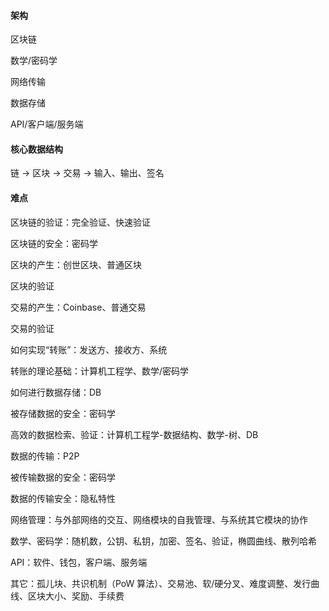 #### 架构

区块链

数学/密码学

网络传输

数据存储

API/客户端/服务端

#### 核心数据结构

链 -&gt; 区块 -&gt; 交易 -&gt; 输入、输出、签名

#### 难点

区块链的验证：完全验证、快速验证

区块链的安全：密码学

区块的产生：创世区块、普通区块

区块的验证

交易的产生：Coinbase、普通交易

交易的验证

如何实现“转账”：发送方、接收方、系统

转账的理论基础：计算机工程学、数学/密码学

如何进行数据存储：DB

被存储数据的安全：密码学

高效的数据检索、验证：计算机工程学-数据结构、数学-树、DB

数据的传输：P2P

被传输数据的安全：密码学

数据的传输安全：隐私特性

网络管理：与外部网络的交互、网络模块的自我管理、与系统其它模块的协作

数学、密码学：随机数，公钥、私钥，加密、签名、验证，椭圆曲线、散列哈希

API：软件、钱包，客户端、服务端

其它：孤儿块、共识机制（PoW 算法）、交易池、软/硬分叉、难度调整、发行曲线、区块大小、奖励、手续费

